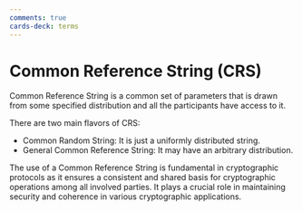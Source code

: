 ```yaml
---
comments: true
cards-deck: terms
---
```


# Common Reference String (CRS) []()

Common Reference String is a common set of parameters that is drawn from some specified distribution and all the participants have
access to it.

There are two main flavors of CRS:

- Common Random String: It is just a uniformly distributed string.
- General Common Reference String: It may have an arbitrary distribution.

[](1724427318440)

The use of a Common Reference String is fundamental in cryptographic protocols as it ensures a consistent and shared basis for
cryptographic operations among all involved parties. It plays a crucial role in maintaining security and coherence in various
cryptographic applications.


